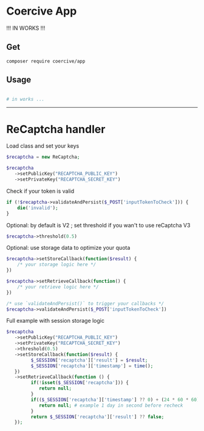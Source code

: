 # Coercive App

!!! IN WORKS !!!

## Get
```
composer require coercive/app
```

## Usage
```php

# in works ...

```

---

# ReCaptcha handler

Load class and set your keys
```php
$recaptcha = new ReCaptcha;

$recaptcha
   ->setPublicKey("RECAPTCHA_PUBLIC_KEY")
   ->setPrivateKey("RECAPTCHA_SECRET_KEY")
```

Check if your token is valid
```php
if (!$recaptcha->validateAndPersist($_POST['inputTokenToCheck'])) {
    die('invalid');
}
```

Optional: by default is V2 ; set threshold if you wan't to use reCaptcha V3
```php
$recaptcha->threshold(0.5)
```

Optional: use storage data to optimize your quota
```php
$recaptcha->setStoreCallback(function($result) {
	/* your storage logic here */
})

$recaptcha->setRetrieveCallback(function() {
	/* your retrieve logic here */
})

/* use `validateAndPersist()` to trigger your callbacks */
$recaptcha->validateAndPersist($_POST['inputTokenToCheck'])
```

Full example with session storage logic
```php
$recaptcha
   ->setPublicKey("RECAPTCHA_PUBLIC_KEY")
   ->setPrivateKey("RECAPTCHA_SECRET_KEY")
   ->threshold(0.5)
   ->setStoreCallback(function($result) {
         $_SESSION['recaptcha']['result'] = $result;
         $_SESSION['recaptcha']['timestamp'] = time();
   })
   ->setRetrieveCallback(function () {
         if(!isset($_SESSION['recaptcha'])) {
            return null;
         }
         if(($_SESSION['recaptcha']['timestamp'] ?? 0) + (24 * 60 * 60) < time()) {
            return null; # example 1 day in second before recheck
         }
         return $_SESSION['recaptcha']['result'] ?? false;
   });
```
